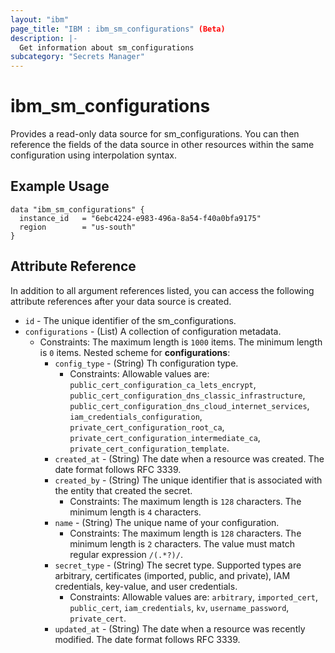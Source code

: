 ```yaml
---
layout: "ibm"
page_title: "IBM : ibm_sm_configurations" (Beta)
description: |-
  Get information about sm_configurations
subcategory: "Secrets Manager"
---
```


# ibm_sm_configurations

Provides a read-only data source for sm_configurations. You can then reference the fields of the data source in other resources within the same configuration using interpolation syntax.

## Example Usage

```hcl
data "ibm_sm_configurations" {
  instance_id   = "6ebc4224-e983-496a-8a54-f40a0bfa9175"
  region        = "us-south"
}
```


## Attribute Reference

In addition to all argument references listed, you can access the following attribute references after your data source is created.

* `id` - The unique identifier of the sm_configurations.
* `configurations` - (List) A collection of configuration metadata.
  * Constraints: The maximum length is `1000` items. The minimum length is `0` items.
Nested scheme for **configurations**:
	* `config_type` - (String) Th configuration type.
	  * Constraints: Allowable values are: `public_cert_configuration_ca_lets_encrypt`, `public_cert_configuration_dns_classic_infrastructure`, `public_cert_configuration_dns_cloud_internet_services`, `iam_credentials_configuration`, `private_cert_configuration_root_ca`, `private_cert_configuration_intermediate_ca`, `private_cert_configuration_template`.
	* `created_at` - (String) The date when a resource was created. The date format follows RFC 3339.
	* `created_by` - (String) The unique identifier that is associated with the entity that created the secret.
	  * Constraints: The maximum length is `128` characters. The minimum length is `4` characters.
	* `name` - (String) The unique name of your configuration.
	  * Constraints: The maximum length is `128` characters. The minimum length is `2` characters. The value must match regular expression `/(.*?)/`.
	* `secret_type` - (String) The secret type. Supported types are arbitrary, certificates (imported, public, and private), IAM credentials, key-value, and user credentials.
	  * Constraints: Allowable values are: `arbitrary`, `imported_cert`, `public_cert`, `iam_credentials`, `kv`, `username_password`, `private_cert`.
	* `updated_at` - (String) The date when a resource was recently modified. The date format follows RFC 3339.

